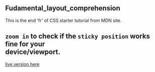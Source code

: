 ## Fudamental_layout_comprehension
This is the end 'fr' of CSS starter tutorial from MDN site.
## `zoom in` to check if the `sticky position` works fine for your <br>device/viewport.
[live version here](https://ashuai-jpg.github.io/Fudamental_layout_comprehension/)
